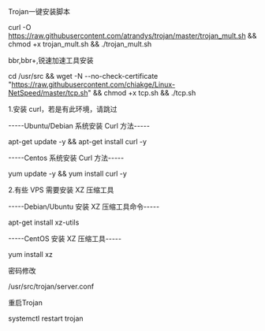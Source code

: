 Trojan一键安装脚本

curl -O https://raw.githubusercontent.com/atrandys/trojan/master/trojan_mult.sh && chmod +x trojan_mult.sh && ./trojan_mult.sh

bbr,bbr+,锐速加速工具安装

cd /usr/src && wget -N --no-check-certificate "https://raw.githubusercontent.com/chiakge/Linux-NetSpeed/master/tcp.sh" && chmod +x tcp.sh && ./tcp.sh



1.安装 curl，若是有此环境，请跳过

-----Ubuntu/Debian 系统安装 Curl 方法-----

apt-get update -y && apt-get install curl -y

-----Centos 系统安装 Curl 方法-----

yum update -y && yum install curl -y                   

2.有些 VPS 需要安装 XZ 压缩工具

-----Debian/Ubuntu 安装 XZ 压缩工具命令-----

apt-get install xz-utils 

-----CentOS 安装 XZ 压缩工具-----

yum install xz     



密码修改

/usr/src/trojan/server.conf

重启Trojan

systemctl restart trojan

